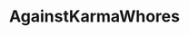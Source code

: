 ---
title: AgainstKarmaWhores
crosslinks:
- pics
- HighQualityGifs
- funny
- gifs
- aww
- shitpost
- Music
- AskReddit
- comics
- KarmaCourt
- UpvotedBecauseGirl
- KarmaConspiracy
- zelda
- interestingasfuck
- IAmA
- rickandmorty
- spaceengine
- Ice_Poseidon
- The_Donald
- Marriage
---